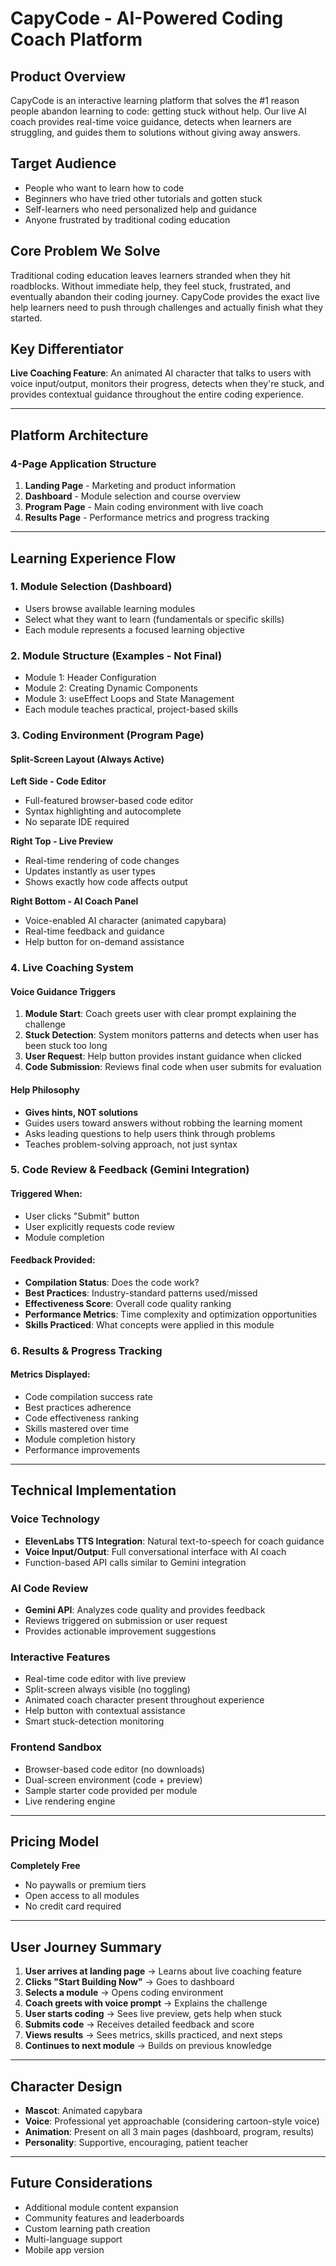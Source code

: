 # CapyCode - AI-Powered Coding Coach Platform

## Product Overview
CapyCode is an interactive learning platform that solves the #1 reason people abandon learning to code: getting stuck without help. Our live AI coach provides real-time voice guidance, detects when learners are struggling, and guides them to solutions without giving away answers.

## Target Audience
- People who want to learn how to code
- Beginners who have tried other tutorials and gotten stuck
- Self-learners who need personalized help and guidance
- Anyone frustrated by traditional coding education

## Core Problem We Solve
Traditional coding education leaves learners stranded when they hit roadblocks. Without immediate help, they feel stuck, frustrated, and eventually abandon their coding journey. CapyCode provides the exact live help learners need to push through challenges and actually finish what they started.

## Key Differentiator
**Live Coaching Feature**: An animated AI character that talks to users with voice input/output, monitors their progress, detects when they're stuck, and provides contextual guidance throughout the entire coding experience.

---

## Platform Architecture

### 4-Page Application Structure
1. **Landing Page** - Marketing and product information
2. **Dashboard** - Module selection and course overview
3. **Program Page** - Main coding environment with live coach
4. **Results Page** - Performance metrics and progress tracking

---

## Learning Experience Flow

### 1. Module Selection (Dashboard)
- Users browse available learning modules
- Select what they want to learn (fundamentals or specific skills)
- Each module represents a focused learning objective

### 2. Module Structure (Examples - Not Final)
- Module 1: Header Configuration
- Module 2: Creating Dynamic Components  
- Module 3: useEffect Loops and State Management
- Each module teaches practical, project-based skills

### 3. Coding Environment (Program Page)

#### Split-Screen Layout (Always Active)
**Left Side - Code Editor**
- Full-featured browser-based code editor
- Syntax highlighting and autocomplete
- No separate IDE required

**Right Top - Live Preview**
- Real-time rendering of code changes
- Updates instantly as user types
- Shows exactly how code affects output

**Right Bottom - AI Coach Panel**
- Voice-enabled AI character (animated capybara)
- Real-time feedback and guidance
- Help button for on-demand assistance

### 4. Live Coaching System

#### Voice Guidance Triggers
1. **Module Start**: Coach greets user with clear prompt explaining the challenge
2. **Stuck Detection**: System monitors patterns and detects when user has been stuck too long
3. **User Request**: Help button provides instant guidance when clicked
4. **Code Submission**: Reviews final code when user submits for evaluation

#### Help Philosophy
- **Gives hints, NOT solutions**
- Guides users toward answers without robbing the learning moment
- Asks leading questions to help users think through problems
- Teaches problem-solving approach, not just syntax

### 5. Code Review & Feedback (Gemini Integration)

#### Triggered When:
- User clicks "Submit" button
- User explicitly requests code review
- Module completion

#### Feedback Provided:
- **Compilation Status**: Does the code work?
- **Best Practices**: Industry-standard patterns used/missed
- **Effectiveness Score**: Overall code quality ranking
- **Performance Metrics**: Time complexity and optimization opportunities
- **Skills Practiced**: What concepts were applied in this module

### 6. Results & Progress Tracking

#### Metrics Displayed:
- Code compilation success rate
- Best practices adherence
- Code effectiveness ranking
- Skills mastered over time
- Module completion history
- Performance improvements

---

## Technical Implementation

### Voice Technology
- **ElevenLabs TTS Integration**: Natural text-to-speech for coach guidance
- **Voice Input/Output**: Full conversational interface with AI coach
- Function-based API calls similar to Gemini integration

### AI Code Review
- **Gemini API**: Analyzes code quality and provides feedback
- Reviews triggered on submission or user request
- Provides actionable improvement suggestions

### Interactive Features
- Real-time code editor with live preview
- Split-screen always visible (no toggling)
- Animated coach character present throughout experience
- Help button with contextual assistance
- Smart stuck-detection monitoring

### Frontend Sandbox
- Browser-based code editor (no downloads)
- Dual-screen environment (code + preview)
- Sample starter code provided per module
- Live rendering engine

---

## Pricing Model
**Completely Free**
- No paywalls or premium tiers
- Open access to all modules
- No credit card required

---

## User Journey Summary

1. **User arrives at landing page** → Learns about live coaching feature
2. **Clicks "Start Building Now"** → Goes to dashboard
3. **Selects a module** → Opens coding environment
4. **Coach greets with voice prompt** → Explains the challenge
5. **User starts coding** → Sees live preview, gets help when stuck
6. **Submits code** → Receives detailed feedback and score
7. **Views results** → Sees metrics, skills practiced, and next steps
8. **Continues to next module** → Builds on previous knowledge

---

## Character Design
- **Mascot**: Animated capybara
- **Voice**: Professional yet approachable (considering cartoon-style voice)
- **Animation**: Present on all 3 main pages (dashboard, program, results)
- **Personality**: Supportive, encouraging, patient teacher

---

## Future Considerations
- Additional module content expansion
- Community features and leaderboards
- Custom learning path creation
- Multi-language support
- Mobile app version
